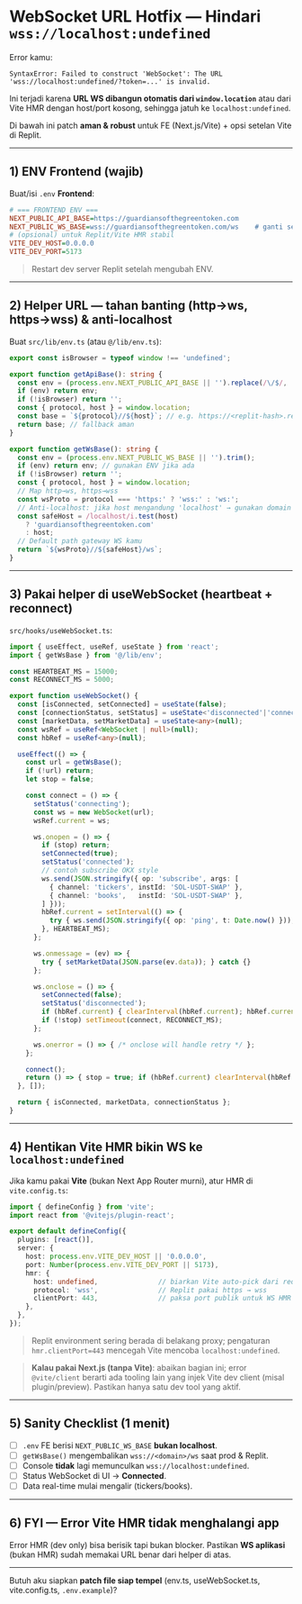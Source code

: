 # WebSocket URL Hotfix — Hindari `wss://localhost:undefined`

Error kamu:
```
SyntaxError: Failed to construct 'WebSocket': The URL 'wss://localhost:undefined/?token=...' is invalid.
```
Ini terjadi karena **URL WS dibangun otomatis dari `window.location`** atau dari Vite HMR dengan host/port kosong, sehingga jatuh ke `localhost:undefined`.

Di bawah ini patch **aman & robust** untuk FE (Next.js/Vite) + opsi setelan Vite di Replit.

---

## 1) ENV Frontend (wajib)
Buat/isi `.env` **Frontend**:
```ini
# === FRONTEND ENV ===
NEXT_PUBLIC_API_BASE=https://guardiansofthegreentoken.com
NEXT_PUBLIC_WS_BASE=wss://guardiansofthegreentoken.com/ws    # ganti sesuai gateway WS kamu
# (opsional) untuk Replit/Vite HMR stabil
VITE_DEV_HOST=0.0.0.0
VITE_DEV_PORT=5173
```
> Restart dev server Replit setelah mengubah ENV.

---

## 2) Helper URL — tahan banting (http→ws, https→wss) & anti-localhost
Buat `src/lib/env.ts` (atau `@/lib/env.ts`):
```ts
export const isBrowser = typeof window !== 'undefined';

export function getApiBase(): string {
  const env = (process.env.NEXT_PUBLIC_API_BASE || '').replace(/\/$/, '');
  if (env) return env;
  if (!isBrowser) return '';
  const { protocol, host } = window.location;
  const base = `${protocol}//${host}`; // e.g. https://<replit-hash>.replit.dev
  return base; // fallback aman
}

export function getWsBase(): string {
  const env = (process.env.NEXT_PUBLIC_WS_BASE || '').trim();
  if (env) return env; // gunakan ENV jika ada
  if (!isBrowser) return '';
  const { protocol, host } = window.location;
  // Map http→ws, https→wss
  const wsProto = protocol === 'https:' ? 'wss:' : 'ws:';
  // Anti-localhost: jika host mengandung 'localhost' → gunakan domain produksi
  const safeHost = /localhost/i.test(host)
    ? 'guardiansofthegreentoken.com'
    : host;
  // Default path gateway WS kamu
  return `${wsProto}//${safeHost}/ws`;
}
```

---

## 3) Pakai helper di **useWebSocket** (heartbeat + reconnect)
`src/hooks/useWebSocket.ts`:
```ts
import { useEffect, useRef, useState } from 'react';
import { getWsBase } from '@/lib/env';

const HEARTBEAT_MS = 15000;
const RECONNECT_MS = 5000;

export function useWebSocket() {
  const [isConnected, setConnected] = useState(false);
  const [connectionStatus, setStatus] = useState<'disconnected'|'connecting'|'connected'>('disconnected');
  const [marketData, setMarketData] = useState<any>(null);
  const wsRef = useRef<WebSocket | null>(null);
  const hbRef = useRef<any>(null);

  useEffect(() => {
    const url = getWsBase();
    if (!url) return;
    let stop = false;

    const connect = () => {
      setStatus('connecting');
      const ws = new WebSocket(url);
      wsRef.current = ws;

      ws.onopen = () => {
        if (stop) return;
        setConnected(true);
        setStatus('connected');
        // contoh subscribe OKX style
        ws.send(JSON.stringify({ op: 'subscribe', args: [
          { channel: 'tickers', instId: 'SOL-USDT-SWAP' },
          { channel: 'books',   instId: 'SOL-USDT-SWAP' },
        ] }));
        hbRef.current = setInterval(() => {
          try { ws.send(JSON.stringify({ op: 'ping', t: Date.now() })); } catch {}
        }, HEARTBEAT_MS);
      };

      ws.onmessage = (ev) => {
        try { setMarketData(JSON.parse(ev.data)); } catch {}
      };

      ws.onclose = () => {
        setConnected(false);
        setStatus('disconnected');
        if (hbRef.current) { clearInterval(hbRef.current); hbRef.current = null; }
        if (!stop) setTimeout(connect, RECONNECT_MS);
      };

      ws.onerror = () => { /* onclose will handle retry */ };
    };

    connect();
    return () => { stop = true; if (hbRef.current) clearInterval(hbRef.current); wsRef.current?.close(); };
  }, []);

  return { isConnected, marketData, connectionStatus };
}
```

---

## 4) Hentikan Vite HMR bikin WS ke `localhost:undefined`
Jika kamu pakai **Vite** (bukan Next App Router murni), atur HMR di `vite.config.ts`:
```ts
import { defineConfig } from 'vite';
import react from '@vitejs/plugin-react';

export default defineConfig({
  plugins: [react()],
  server: {
    host: process.env.VITE_DEV_HOST || '0.0.0.0',
    port: Number(process.env.VITE_DEV_PORT || 5173),
    hmr: {
      host: undefined,               // biarkan Vite auto-pick dari request
      protocol: 'wss',               // Replit pakai https → wss
      clientPort: 443,               // paksa port publik untuk WS HMR
    },
  },
});
```
> Replit environment sering berada di belakang proxy; pengaturan `hmr.clientPort=443` mencegah Vite mencoba `localhost:undefined`.

> **Kalau pakai Next.js (tanpa Vite)**: abaikan bagian ini; error `@vite/client` berarti ada tooling lain yang injek Vite dev client (misal plugin/preview). Pastikan hanya satu dev tool yang aktif.

---

## 5) Sanity Checklist (1 menit)
- [ ] `.env` FE berisi `NEXT_PUBLIC_WS_BASE` **bukan localhost**.
- [ ] `getWsBase()` mengembalikan `wss://<domain>/ws` saat prod & Replit.
- [ ] Console **tidak** lagi memunculkan `wss://localhost:undefined`.
- [ ] Status WebSocket di UI → **Connected**.
- [ ] Data real-time mulai mengalir (tickers/books).

---

## 6) FYI — Error Vite HMR tidak menghalangi app
Error HMR (dev only) bisa berisik tapi bukan blocker. Pastikan **WS aplikasi** (bukan HMR) sudah memakai URL benar dari helper di atas.

---

Butuh aku siapkan **patch file siap tempel** (env.ts, useWebSocket.ts, vite.config.ts, `.env.example`)?

